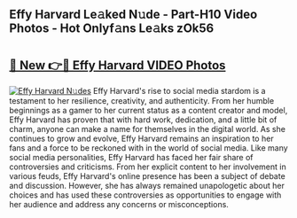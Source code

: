 ## Effy Harvard Le𝚊ked N𝚞de - Part-H10 Video Photos - Hot Onlyf𝚊ns Le𝚊ks zOk56

# <h2><a href="http://ab22948.deff.icu/?id=Effy+Harvard">🔗 New 👉🔴 Effy Harvard VIDEO Photos</a></h2>

[![Effy Harvard N𝚞des](https://i.imgur.com/rIISA9y.gif)](http://ab22948.deff.icu/?id=Effy+Harvard)
Effy Harvard's rise to social media stardom is a testament to her resilience, creativity, and authenticity. From her humble beginnings as a gamer to her current status as a content creator and model, Effy Harvard has proven that with hard work, dedication, and a little bit of charm, anyone can make a name for themselves in the digital world. As she continues to grow and evolve, Effy Harvard remains an inspiration to her fans and a force to be reckoned with in the world of social media. Like many social media personalities, Effy Harvard has faced her fair share of controversies and criticisms. From her explicit content to her involvement in various feuds, Effy Harvard's online presence has been a subject of debate and discussion. However, she has always remained unapologetic about her choices and has used these controversies as opportunities to engage with her audience and address any concerns or misconceptions.

